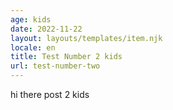 ```yaml
---
age: kids
date: 2022-11-22
layout: layouts/templates/item.njk
locale: en
title: Test Number 2 kids
url: test-number-two
---
```


hi there post 2 kids